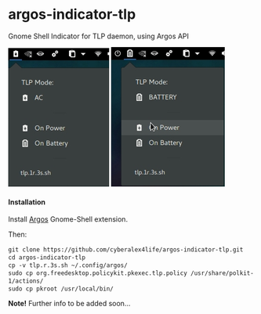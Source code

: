# argos-indicator-tlp
Gnome Shell Indicator for TLP daemon, using Argos API


![Argos Based TLP Indicator](https://github.com/cyberalex4life/argos-indicator-tlp/blob/master/screenshots/tlp_ac.jpg) ![Argos Based TLP Indicator](https://github.com/cyberalex4life/argos-indicator-tlp/blob/master/screenshots/tlp_bat.jpg)

#### Installation
Install [Argos](https://extensions.gnome.org/extension/1176/argos/) Gnome-Shell extension.

Then:
```
git clone https://github.com/cyberalex4life/argos-indicator-tlp.git
cd argos-indicator-tlp
cp -v tlp.r.3s.sh ~/.config/argos/
sudo cp org.freedesktop.policykit.pkexec.tlp.policy /usr/share/polkit-1/actions/
sudo cp pkroot /usr/local/bin/
```
**Note!**
Further info to be added soon...
